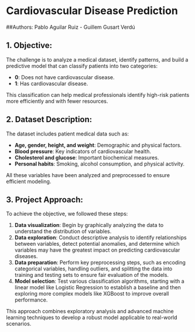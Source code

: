 # Cardiovascular Disease Prediction

##Authors: Pablo Aguilar Ruiz - Guillem Gusart Verdú 

## 1. Objective:
The challenge is to analyze a medical dataset, identify patterns, and build a predictive model that can classify patients into two categories:
- **0**: Does not have cardiovascular disease.
- **1**: Has cardiovascular disease.

This classification can help medical professionals identify high-risk patients more efficiently and with fewer resources.

## 2. Dataset Description:
The dataset includes patient medical data such as:
- **Age, gender, height, and weight**: Demographic and physical factors.
- **Blood pressure**: Key indicators of cardiovascular health.
- **Cholesterol and glucose**: Important biochemical measures.
- **Personal habits**: Smoking, alcohol consumption, and physical activity.

All these variables have been analyzed and preprocessed to ensure efficient modeling.

## 3. Project Approach:
To achieve the objective, we followed these steps:
1. **Data visualization**: Begin by graphically analyzing the data to understand the distribution of variables.
2. **Data exploration**: Conduct descriptive analysis to identify relationships between variables, detect potential anomalies, and determine which variables may have the greatest impact on predicting cardiovascular diseases.
3. **Data preparation**: Perform key preprocessing steps, such as encoding categorical variables, handling outliers, and splitting the data into training and testing sets to ensure fair evaluation of the models.
4. **Model selection**: Test various classification algorithms, starting with a linear model like Logistic Regression to establish a baseline and then exploring more complex models like XGBoost to improve overall performance.

This approach combines exploratory analysis and advanced machine learning techniques to develop a robust model applicable to real-world scenarios.
